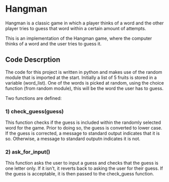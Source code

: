 # Hangman
Hangman is a classic game in which a player thinks of a word and the other player tries to guess that word within a certain amount of attempts.

This is an implementation of the Hangman game, where the computer thinks of a word and the user tries to guess it. 

## Code Descrption

The code for this project is written in python and makes use of the random module that is imported at the start. Initially a list of 5 fruits is stored in a variable (word_list). One of the words is picked at random, using the choice function (from random module), this will be the word the user has to guess.

Two functions are defined:

### 1) check_guess(guess)
This function checks if the guess is included within the randomly selected word for the game. Prior to doing so, the guess is converted to lower case. If the guess is corrected, a message to standard output indicates that it is so. Otherwise, a message to standard outputn indicates it is not.

### 2) ask_for_input()
This function asks the user to input a guess and checks that the guess is one letter only. If it isn't, it reverts back to asking the user for their guess. If the guess is acceptable, it is then passed to the check_guess function.

